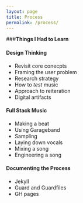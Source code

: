 ```yaml
---
layout: page
title: Process
permalink: /process/
---
```


###**Things I Had to Learn**  

#### Design Thinking  
  - Revisit core conecpts  
  - Framing the user problem  
  - Research strategy  
  - How to *test* music    
  - Approach to reiteration
  - Digital artifacts

#### Full Stack Music  
  - Making a beat  
  - Using Garageband  
  - Sampling  
  - Laying down vocals  
  - Mixing a song  
  - Engineering a song

#### Documenting the Process  
  - Jekyll  
  - Guard and Guardfiles  
  - GH pages